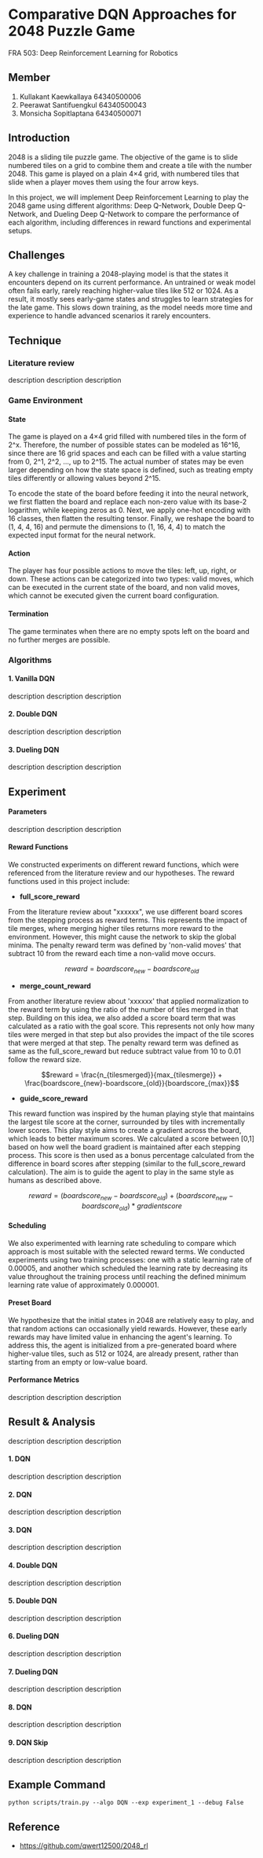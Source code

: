 # Comparative DQN Approaches for 2048 Puzzle Game
FRA 503: Deep Reinforcement Learning for Robotics

## Member
1. Kullakant Kaewkallaya 64340500006
2. Peerawat Santifuengkul 64340500043
3. Monsicha Sopitlaptana 64340500071


## Introduction

2048 is a sliding tile puzzle game. The objective of the game is to slide numbered tiles on a grid to combine them and create a tile with the number 2048. This game is played on a plain 4×4 grid, with numbered tiles that slide when a player moves them using the four arrow keys. 

In this project, we will implement Deep Reinforcement Learning to play the 2048 game using different algorithms: Deep Q-Network, Double Deep Q-Network, and Dueling Deep Q-Network to compare the performance of each algorithm, including differences in reward functions and experimental setups.

## Challenges

A key challenge in training a 2048-playing model is that the states it encounters depend on its current performance. An untrained or weak model often fails early, rarely reaching higher-value tiles like 512 or 1024. As a result, it mostly sees early-game states and struggles to learn strategies for the late game. This slows down training, as the model needs more time and experience to handle advanced scenarios it rarely encounters.

## Technique

### Literature review

description description description

### Game Environment 

#### State
The game is played on a 4×4 grid filled with numbered tiles in the form of 2^x. Therefore, the number of possible states can be modeled as 16^16, since there are 16 grid spaces and each can be filled with a value starting from 0, 2^1, 2^2, ..., up to 2^15. The actual number of states may be even larger depending on how the state space is defined, such as treating empty tiles differently or allowing values beyond 2^15.

To encode the state of the board before feeding it into the neural network, we first flatten the board and replace each non-zero value with its base-2 logarithm, while keeping zeros as 0. Next, we apply one-hot encoding with 16 classes, then flatten the resulting tensor. Finally, we reshape the board to (1, 4, 4, 16) and permute the dimensions to (1, 16, 4, 4) to match the expected input format for the neural network.

#### Action

The player has four possible actions to move the tiles: left, up, right, or down. These actions can be categorized into two types: valid moves, which can be executed in the current state of the board, and non valid moves, which cannot be executed given the current board configuration.

#### Termination

The game terminates when there are no empty spots left on the board and no further merges are possible.

### Algorithms

#### 1. Vanilla DQN 

description description description

#### 2. Double DQN

description description description

#### 3. Dueling DQN 

description description description


## Experiment

#### Parameters

description description description

#### Reward Functions

We constructed experiments on different reward functions, which were referenced from the literature review and our hypotheses. The reward functions used in this project include:

- **full_score_reward**
  
From the literature review about "xxxxxx", we use different board scores from the stepping process as reward terms. This represents the impact of tile merges, where merging higher tiles returns more reward to the environment. However, this might cause the network to skip the global minima. The penalty reward term was defined by 'non-valid moves' that subtract 10 from the reward each time a non-valid move occurs.

```math
reward = boardscore_{new} - boardscore_{old}
```

- **merge_count_reward**
  
From another literature review about 'xxxxxx' that applied normalization to the reward term by using the ratio of the number of tiles merged in that step. Building on this idea, we also added a score board term that was calculated as a ratio with the goal score. This represents not only how many tiles were merged in that step but also provides the impact of the tile scores that were merged at that step. The penalty reward term was defined as same as the full_score_reward but reduce subtract value from 10 to 0.01 follow the reward size.

```math
reward = \frac{n_{tilesmerged}}{max_{tilesmerge}} + \frac{boardscore_{new}-boardscore_{old}}{boardscore_{max}}
```

- **guide_score_reward**
  
This reward function was inspired by the human playing style that maintains the largest tile score at the corner, surrounded by tiles with incrementally lower scores. This play style aims to create a gradient across the board, which leads to better maximum scores. We calculated a score between [0,1] based on how well the board gradient is maintained after each stepping process. This score is then used as a bonus percentage calculated from the difference in board scores after stepping (similar to the full_score_reward calculation). The aim is to guide the agent to play in the same style as humans as described above.

```math
reward = (boardscore_{new} - boardscore_{old}) + (boardscore_{new} - boardscore_{old})*gradientscore
```

#### Scheduling

We also experimented with learning rate scheduling to compare which approach is most suitable with the selected reward terms. We conducted experiments using two training processes: one with a static learning rate of 0.00005, and another which scheduled the learning rate by decreasing its value throughout the training process until reaching the defined minimum learning rate value of approximately 0.000001.

#### Preset Board

We hypothesize that the initial states in 2048 are relatively easy to play, and that random actions can occasionally yield rewards. However, these early rewards may have limited value in enhancing the agent's learning. To address this, the agent is initialized from a pre-generated board where higher-value tiles, such as 512 or 1024, are already present, rather than starting from an empty or low-value board.

#### Performance Metrics

description description description


## Result & Analysis

description description description

#### 1. DQN 

description description description

#### 2. DQN

description description description

#### 3. DQN 

description description description

#### 4. Double DQN 

description description description

#### 5. Double DQN

description description description

#### 6. Dueling DQN 

description description description

#### 7. Dueling DQN 

description description description

#### 8. DQN

description description description

#### 9. DQN Skip

description description description

## Example Command

```
python scripts/train.py --algo DQN --exp experiment_1 --debug False
```

## Reference

- https://github.com/qwert12500/2048_rl
